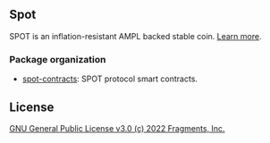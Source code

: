## Spot

SPOT is an inflation-resistant AMPL backed stable coin. [Learn more](https://docs.ampleforth.org/learn/about-the-spot-stablecoin).


### Package organization

* [spot-contracts](./spot-contracts): SPOT protocol smart contracts. 

## License

[GNU General Public License v3.0 (c) 2022 Fragments, Inc.](./LICENSE)
